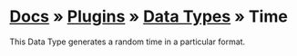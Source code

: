 # [Docs](../../../../../docs/README.md) &raquo; [Plugins](../../README.md) &raquo; [Data Types](../README.md) &raquo; Time

This Data Type generates a random time in a particular format. 

